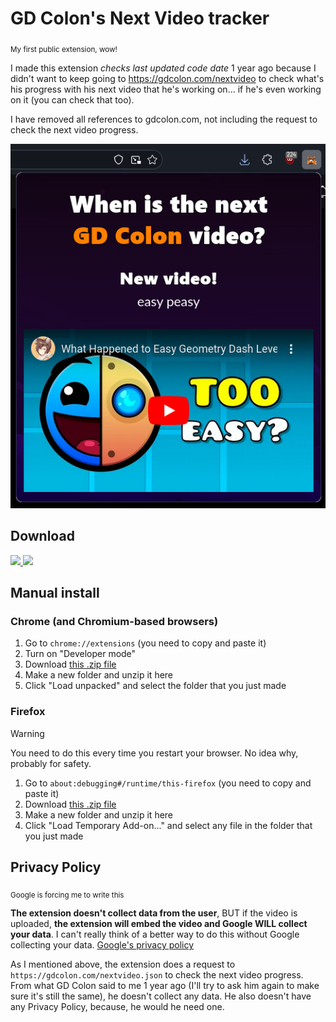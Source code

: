 # GD Colon's Next Video tracker
<sub>My first public extension, wow!</sub>

I made this extension *checks last updated code date* 1 year ago because I didn't want to keep going to https://gdcolon.com/nextvideo to check what's his progress with his next video that he's working on... if he's even working on it (you can check that too).

I have removed all references to gdcolon.com, not including the request to check the next video progress.

![](screenshot.png)

## Download
[
![](https://developer.chrome.com/static/docs/webstore/branding/image/206x58-chrome-web-bcb82d15b2486.png)
](https://chromewebstore.google.com/detail/nbopilpclepoieejeidnjfceehmnkjjj)
[![](https://blog.mozilla.org/addons/files/2015/11/get-the-addon.png)](https://addons.mozilla.org/en-US/firefox/addon/gd-colon/)

## Manual install
### Chrome (and Chromium-based browsers)
1. Go to `chrome://extensions` (you need to copy and paste it)
2. Turn on "Developer mode"
3. Download [this .zip file](https://github.com/lower-quality/next-gd-colon-vid/archive/refs/heads/main.zip)
4. Make a new folder and unzip it here
5. Click "Load unpacked" and select the folder that you just made

### Firefox
> [!WARNING]  
> You need to do this every time you restart your browser. No idea why, probably for safety.

1. Go to `about:debugging#/runtime/this-firefox` (you need to copy and paste it)
2. Download [this .zip file](https://github.com/lower-quality/next-gd-colon-vid/archive/refs/heads/main.zip)
3. Make a new folder and unzip it here
4. Click "Load Temporary Add-on..." and select any file in the folder that you just made

## Privacy Policy
<sub>Google is forcing me to write this</sub>

**The extension doesn't collect data from the user**, BUT if the video is uploaded, **the extension will embed the video and Google WILL collect your data**. I can't really think of a better way to do this without Google collecting your data. [Google's privacy policy](https://policies.google.com/privacy)

As I mentioned above, the extension does a request to `https://gdcolon.com/nextvideo.json` to check the next video progress. From what GD Colon said to me 1 year ago (I'll try to ask him again to make sure it's still the same), he doesn't collect any data. He also doesn't have any Privacy Policy, because, he would he need one.